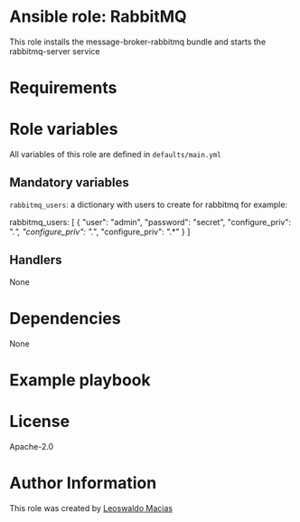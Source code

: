 # Ansible role: RabbitMQ

This role installs the message-broker-rabbitmq bundle and
starts the rabbitmq-server service

# Requirements

# Role variables
All variables of this role are defined in `defaults/main.yml`

## Mandatory variables
``rabbitmq_users``: a dictionary with users to create for rabbitmq
for example:

rabbitmq_users: [
        {
                "user": "admin",
                "password": "secret",
                "configure_priv": ".*",
                "configure_priv": ".*",
                "configure_priv": ".*"
        }
]


## Handlers
None

# Dependencies
None

# Example playbook

# License
Apache-2.0

# Author Information
This role was created by [Leoswaldo Macias](leoswaldo.macias@intel.com)
